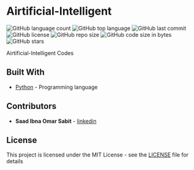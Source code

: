 # Airtificial-Intelligent

<!--- See https://shields.io for others or to customize this set of shields.  --->
![GitHub language count](https://img.shields.io/github/languages/count/ssabit/Airtificial-Intelligent?style=flat-square)
![GitHub top language](https://img.shields.io/github/languages/top/ssabit/Airtificial-Intelligent?style=flat-square)
![GitHub last commit](https://img.shields.io/github/last-commit/ssabit/Airtificial-Intelligent?color=red&style=flat-square)
![GitHub license](https://img.shields.io/github/license/ssabit/Airtificial-Intelligent?style=flat-square)
![GitHub repo size](https://img.shields.io/github/repo-size/ssabit/Airtificial-Intelligent?style=flat-square)
![GitHub code size in bytes](https://img.shields.io/github/languages/code-size/ssabit/Airtificial-Intelligent?style=flat-square)
![GitHub stars](https://img.shields.io/github/stars/ssabit/Airtificial-Intelligent?style=flat-square)

Airtificial-Intelligent Codes

## Built With

* [Python](https://www.w3schools.com/python/) - Programming language



## Contributors

* **Saad Ibna Omar Sabit** - [linkedin](https://www.linkedin.com/in/sabit/)

## License

This project is licensed under the MIT License - see the [LICENSE](LICENSE) file for details
